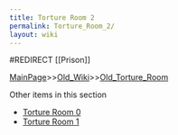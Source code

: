 ```yaml
---
title: Torture Room 2
permalink: Torture_Room_2/
layout: wiki
---
```

#REDIRECT [[Prison]]

[MainPage](/keeperrl_wiki/ "wikilink")>>[Old_Wiki](/keeperrl_wiki/Old_Wiki "wikilink")>>[Old_Torture_Room](/keeperrl_wiki/Old_Torture_Room "wikilink")

Other items in this section
-    [Torture Room 0](/keeperrl_wiki/Torture_Room_0 "wikilink")
-    [Torture Room 1](/keeperrl_wiki/Torture_Room_1 "wikilink")

